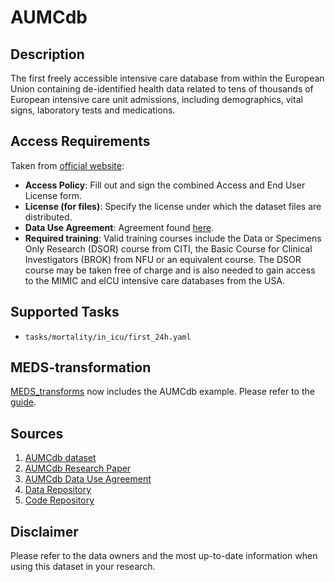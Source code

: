 # AUMCdb

## Description
The first freely accessible intensive care database from within the European Union containing de-identified health data related to tens of thousands of European intensive care unit admissions, including demographics, vital signs, laboratory tests and medications.

## Access Requirements
Taken from [official website](https://amsterdammedicaldatascience.nl/amsterdamumcdb/#requesting-access):
- **Access Policy**: Fill out and sign the combined Access and End User License form.
- **License (for files)**: Specify the license under which the dataset files are distributed.
- **Data Use Agreement**: Agreement found [here](https://amsterdammedicaldatascience.nl/content/uploads/sites/2/2022/12/arfeula_v1.6.pdf).
- **Required training**: Valid training courses include the Data or Specimens Only Research (DSOR) course from CITI, the Basic Course for Clinical Investigators (BROK) from NFU or an equivalent course. The DSOR course may be taken free of charge and is also needed to gain access to the MIMIC and eICU intensive care databases from the USA.

## Supported Tasks
- `tasks/mortality/in_icu/first_24h.yaml`

## MEDS-transformation
[MEDS_transforms](https://github.com/mmcdermott/MEDS_transforms) now includes the AUMCdb example. Please refer to the [guide](https://github.com/mmcdermott/MEDS_transforms/tree/main/AUMC_Example).

## Sources
1. [AUMCdb dataset](https://amsterdammedicaldatascience.nl/amsterdamumcdb/)
2. [AUMCdb Research Paper](https://journals.lww.com/ccmjournal/fulltext/2021/06000/sharing_icu_patient_data_responsibly_under_the.16.aspx)
3. [AUMCdb Data Use Agreement](https://amsterdammedicaldatascience.nl/content/uploads/sites/2/2022/12/arfeula_v1.6.pdf)
4. [Data Repository](https://easy.dans.knaw.nl/ui/home)
5. [Code Repository](https://github.com/AmsterdamUMC/AmsterdamUMCdb)

## Disclaimer
Please refer to the data owners and the most up-to-date information when using this dataset in your research.
